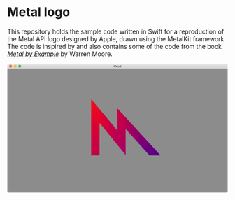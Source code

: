 # Metal logo

This repository holds the sample code written in Swift for a reproduction of the Metal API logo designed by Apple, drawn using the MetalKit framework. The code is inspired by and also contains some of the code from the book [_Metal by Example_][1] by Warren Moore.

![](https://github.com/afontanille/MetalLogo/blob/master/Screenshot.tiff)

[1]:	http://metalbyexample.com
